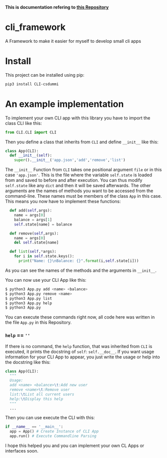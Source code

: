 **This is documentation refering to [this Repository](https://github.com/CSDUMMI/cli_framework)**
# cli_framework
A Framework to make it easier for myself to develop small cli apps

# Install
This project can be installed using
pip:
```bash
pip3 install CLI-csdummi
```

# An example implementation
To implement your own CLI app
with this library you have to import the
class CLI like this:
```python
from CLI.CLI import CLI
```

Then you define a class that inherits
from `CLI` and define `__init__` like this:

```python
class App(CLI):
  def __init__(self):
    super().__init__('app.json','add','remove','list')
```
The `__init__` Function from `CLI` takes one positional
argument `file` or in this case `'app.json'`.
This is the file where the variable `self.state`
is loaded from and saved to before and after execution.
You can thus modify `self.state` like any `dict` and
then it will be saved afterwards.
The other arguments are the names of methods
you want to be accessed from the command-line.
These names must be members of the class `App` in this case.
This means you now have to implement these functions:
```python
  def add(self,args):
    name = args[0]
    balance = args[1]
    self.state[name] = balance

  def remove(self,args):
    name = args[0]
    del self.state[name]

  def list(self,*args):
    for i in self.state.keys():
      print("Name: {}\nBalance: {}".format(i,self.state[i]))
```
As you can see the names of the methods and the arguments in
`__init__`.

You can now use your CLI App like this:
```bash
$ python3 App.py add <name> <balance>
$ python3 App.py remove <name>
$ python3 App.py list
$ python3 App.py help
$ python3 App.py
```
You can execute these commands right now,
all code here was written in the file `App.py` in this Repository.

### `help` == `''`
If there is no command, the `help` function, that was inherited from `CLI`
is executed, it prints the docstring of `self`: `self.__doc__`.
If you want usage information for your CLI App to appear,
you just write the usage or help into the docstring like this:
```python
class App(CLI):
  """
  Usage:
  add <name> <balance>\t:Add new user
  remove <name>\t:Remove user
  list:\tList all current users
  help:\tDisplay this help
  """
  ...
```
Then you can use execute the CLI with this:
```python
if __name__ == '__main__':
  app = App() # Create Instance of CLI App
  app.run() # Execute Commandline Parsing
```
I hope this helped you and you can implement your own CL Apps or interfaces
soon.
